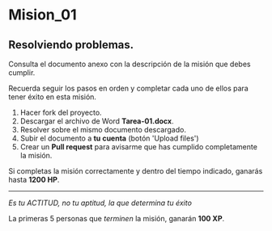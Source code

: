 # Mision_01

## Resolviendo problemas.

Consulta el documento anexo con la descripción de la misión que debes cumplir.

Recuerda seguir los pasos en orden y completar cada uno de ellos para tener éxito en esta misión.
1. Hacer fork del proyecto.
2. Descargar el archivo de Word **Tarea-01.docx**.
3. Resolver sobre el mismo documento descargado.
4. Subir el documento a **tu cuenta** (botón 'Upload files')
5. Crear un **Pull request** para avisarme que has cumplido completamente la misión.

Si completas la misión correctamente y dentro del tiempo indicado, ganarás hasta **1200 HP**.

---

*Es tu ACTITUD, no tu aptitud, la que determina tu éxito*

La primeras 5 personas que *terminen* la misión, ganarán **100 XP**.
